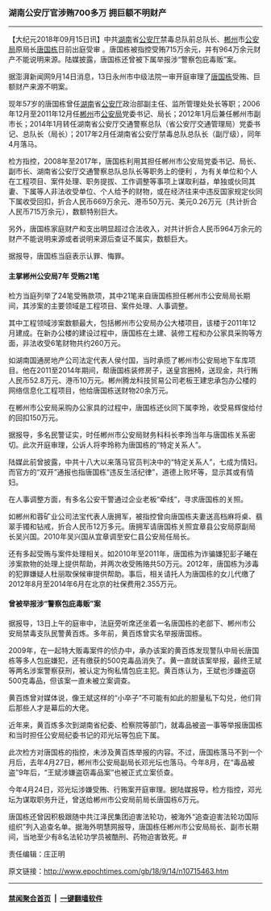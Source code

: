 ### 湖南公安厅官涉贿700多万 拥巨额不明财产
------------------------

<p>【大纪元2018年09月15日讯】中共<a href="http://www.epochtimes.com/gb/tag/%E6%B9%96%E5%8D%97.html">湖南</a>省<a href="http://www.epochtimes.com/gb/tag/%E5%85%AC%E5%AE%89%E5%8E%85.html">公安厅</a>禁毒总队前总队长、<a href="http://www.epochtimes.com/gb/tag/%E9%83%B4%E5%B7%9E.html">郴州</a>市<a href="http://www.epochtimes.com/gb/tag/%E5%85%AC%E5%AE%89%E5%B1%80.html">公安局</a>原局长<a href="http://www.epochtimes.com/gb/tag/%E5%94%90%E5%9B%BD%E6%A0%8B.html">唐国栋</a>日前出庭受审 。唐国栋被指控受贿715万余元，并有964万余元财产不能说明来源。陆媒披露，唐国栋还曾被下属举报涉“警察包庇毒贩”案。</p>
<p>据澎湃新闻网9月14日消息，13日永州市中级法院一审开庭审理了<a href="http://www.epochtimes.com/gb/tag/%E5%94%90%E5%9B%BD%E6%A0%8B.html">唐国栋</a>受贿、巨额财产来源不明案。</p>
<p>现年57岁的唐国栋曾任<a href="http://www.epochtimes.com/gb/tag/%E6%B9%96%E5%8D%97.html">湖南</a>省<a href="http://www.epochtimes.com/gb/tag/%E5%85%AC%E5%AE%89%E5%8E%85.html">公安厅</a>政治部副主任、监所管理处处长等职；2006年12月至2011年12月任<a href="http://www.epochtimes.com/gb/tag/%E9%83%B4%E5%B7%9E.html">郴州</a>市<a href="http://www.epochtimes.com/gb/tag/%E5%85%AC%E5%AE%89%E5%B1%80.html">公安局</a>党委书记、局长；2012年1月后兼任郴州市副市长；2014年1月转任湖南省公安厅交通警察总队（省公安厅交通管理局）党委书记、总队长（局长）；2017年2月任湖南省公安厅禁毒总队总队长（副厅级），同年4月落马。</p>
<p>检方指控，2008年至2017年，唐国栋利用其担任郴州市公安局党委书记、局长、副市长、湖南省公安厅交通警察总队总队长等职务上的便利 ，为有关单位和个人在工程项目、案件处理、职务提拔、工作调整等事项上谋取利益，单独或伙同其妻、下属等人非法收受单位、个人给予的财物，或在经济往来中违反国家规定伙同下属收受回扣，折合人民币669万余元、港币50万元、美元0.26万元（共计折合人民币715万余元），数额特别巨大。</p>
<p>另外，唐国栋家庭财产和支出明显超过合法收入，对共计折合人民币964万余元的财产不能说明来源或者说明来源后查证不属实，数额巨大。</p>
<p>据报导，唐国栋当庭表示认罪、悔罪。</p>
<h4>主掌郴州公安局7年 受贿21笔</h4>
<p>检方当庭列举了24笔受贿款项，其中21笔来自唐国栋担任郴州市公安局局长期间，其涉案的主要领域是工程项目、案件处理、人事调整。</p>
<p>其中工程领域涉案数额最大，包括郴州市公安局办公大楼项目，该楼于2011年12月建成。在新办公楼的建设过程中，唐国栋在土建、装修工程和办公家具采购等方面，非法收受6笔财物共约260万元。</p>
<p>如湖南国通房地产公司法定代表人侯付国，当时承揽了郴州市公安局地下车库项目。他在2011至2014年期间，帮唐国栋装修房子，送皇宫圈椅，送现金，共行贿人民币52.8万元、港币10万元。郴州腾龙科技贸易公司老板王建忠承包办公楼的网络信息化工程项目，他给唐国栋送财物20余万元。</p>
<p>在郴州市公安局采购办公家具的过程中，唐国栋还伙同下属李玲，收受易辉俊给付的回扣150万元。</p>
<p>据报导，多名民警证实，时任郴州市公安局财务科科长李玲当年与唐国栋关系密切。此次开庭审理，公诉人将李玲称为唐国栋的“特定关系人”。</p>
<p>陆媒此前曾披露，中共十八大以来落马官员判决中的“特定关系人”，七成为情妇。而官方的“双开”通报也指唐国栋“违反生活纪律”，道德上败坏等，显示其或有情妇。</p>
<p>在人事调整方面，有多名公安干警通过企业老板“牵线”，寻求唐国栋的关照。</p>
<p>如郴州和蓉矿业公司法宝代表人唐拥军，被指控曾向唐国栋夫妻送高档麻将桌、翡翠手镯和钻戒，折合人民币12万多元。唐拥军请唐国栋关照宜章县公安局原副局长吴兴国。2010年吴兴国从宜章调至安仁县公安局任局长。</p>
<p>还有多起受贿与案件处理相关。如2010年至2011年，唐国栋为诈骗嫌犯彭子曦在涉案款物的处理上提供帮助，并两次收受贿赂共50万元。2012年，唐国栋为涉毒的犯罪嫌疑人杜丽取保候审提供帮助。事后，相关请托人为唐国栋的女儿代缴了2012年8月至2014年6月在北京的社保费用2.355万元。</p>
<h4>曾被举报涉“警察包庇毒贩”案</h4>
<p>据报导，13日上午的庭审中，法庭旁听席还坐着一名唐国栋的老部下、郴州市公安局禁毒支队民警黄百炼。多年前，黄百炼曾实名举报唐国栋。</p>
<p>2009年，在一起特大贩毒案件的侦办中，承办该案的黄百炼发现警队中局长唐国栋等多人包庇嫌犯，还有缴获的500克毒品消失了。黄一直就该案举报，最终王斌等两名涉案警察获刑，被认定为徇私情包庇主犯。黄百炼认为，王斌也涉嫌盗窃500克毒品，但该案一直未被立案调查。</p>
<p>黄百炼曾对媒体说，像王斌这样的“小卒子”不可能有如此的胆量私下勾兑，他们背后那些人才是幕后的大佬。</p>
<p>近年来，黄百炼多次到湖南省纪委、检察院等部门，就毒品被盗一事等举报唐国栋和当时担任公安局纪委书记的邓光坛等包庇下属。</p>
<p>此次检方对唐国栋的指控，未涉及黄百炼举报的内容。不过，唐国栋落马不到一个月后，去年4月27日，郴州市公安局副局长邓光坛也落马。今年8月，在“毒品被盗”9年后，“王斌涉嫌盗窃毒品案”也被正式立案侦查。</p>
<p>今年4月24日，邓光坛涉嫌受贿、行贿案开庭审理。据陆媒报导，检方指控，邓光坛为谋取职务升迁，曾送给郴州市公安局前局长唐国栋6万元。</p>
<p>唐国栋还曾因积极跟随中共江泽民集团迫害法轮功，被海外“追查迫害法轮功国际组织”列入追查名单。据海外明慧网报导，唐国栋任郴州市公安局局长、副市长期间，当地至少有8名法轮功学员被酷刑、药物迫害致死。#</p>
<p>责任编辑：庄正明</p>

原文链接：http://www.epochtimes.com/gb/18/9/14/n10715463.htm


------------------------
#### [禁闻聚合首页](https://github.com/gfw-breaker/banned-news/blob/master/README.md) &nbsp;|&nbsp;  [一键翻墙软件](https://github.com/gfw-breaker/nogfw/blob/master/README.md)